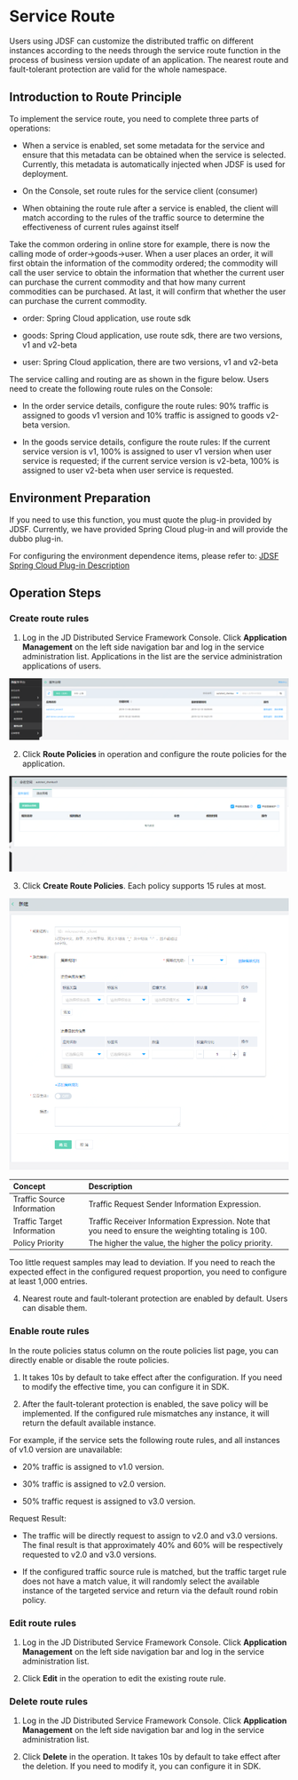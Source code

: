 # Service Route

Users using JDSF can customize the distributed traffic on different instances according to the needs through the service route function in the process of business version update of an application. The nearest route and fault-tolerant protection are valid for the whole namespace.


## Introduction to Route Principle

To implement the service route, you need to complete three parts of operations:

-  When a service is enabled, set some metadata for the service and ensure that this metadata can be obtained when the service is selected. Currently, this metadata is automatically injected when JDSF is used for deployment.

-  On the Console, set route rules for the service client (consumer)

-  When obtaining the route rule after a service is enabled, the client will match according to the rules of the traffic source to determine the effectiveness of current rules against itself


Take the common ordering in online store for example, there is now the calling mode of order->goods->user. When a user places an order, it will first obtain the information of the commodity ordered; the commodity will call the user service to obtain the information that whether the current user can purchase the current commodity and that how many current commodities can be purchased. At last, it will confirm that whether the user can purchase the current commodity.

-  order: Spring Cloud application, use route sdk

-  goods: Spring Cloud application, use route sdk, there are two versions, v1 and v2-beta

-  user: Spring Cloud application, there are two versions, v1 and v2-beta

The service calling and routing are as shown in the figure below. Users need to create the following route rules on the Console:

-  In the order service details, configure the route rules: 90% traffic is assigned to goods v1 version and 10% traffic is assigned to goods v2-beta version.

-  In the goods service details, configure the route rules: If the current service version is v1, 100% is assigned to user v1 version when user service is requested; if the current service version is v2-beta, 100% is assigned to user v2-beta when user service is requested.




## Environment Preparation

If you need to use this function, you must quote the plug-in provided by JDSF. Currently, we have provided Spring Cloud plug-in and will provide the dubbo plug-in.

For configuring the environment dependence items, please refer to: [JDSF Spring Cloud Plug-in Description](../../Getting-Started/JDSF-Plugin.md)


## Operation Steps
### Create route rules
1. Log in the JD Distributed Service Framework Console.	Click **Application Management** on the left side navigation bar and log in the service administration list. Applications in the list are the service administration applications of users.

![](../../../../../image/Internet-Middleware/JD-Distributed-Service-Framework/ser-list-20191211.png)

2. Click **Route Policies** in operation and configure the route policies for the application.

![](../../../../../image/Internet-Middleware/JD-Distributed-Service-Framework/lycl-list.png)

3. Click **Create Route Policies**. Each policy supports 15 rules at most.

![](../../../../../image/Internet-Middleware/JD-Distributed-Service-Framework/lycl-new.png)


| Concept | Description |
| :- | :- |
| Traffic Source Information | Traffic Request Sender Information Expression. |
| Traffic Target Information | Traffic Receiver Information Expression. Note that you need to ensure the weighting totaling is 100. |
| Policy Priority | The higher the value, the higher the policy priority. |

Too little request samples may lead to deviation. If you need to reach the expected effect in the configured request proportion, you need to configure at least 1,000 entries.

4. Nearest route and fault-tolerant protection are enabled by default. Users can disable them.

### Enable route rules

In the route policies status column on the route policies list page, you can directly enable or disable the route policies.

1. It takes 10s by default to take effect after the configuration. If you need to modify the effective time, you can configure it in SDK.

2. After the fault-tolerant protection is enabled, the save policy will be implemented. If the configured rule mismatches any instance, it will return the default available instance.

For example, if the service sets the following route rules, and all instances of v1.0 version are unavailable:

-  20% traffic is assigned to v1.0 version.

-  30% traffic is assigned to v2.0 version.

-  50% traffic request is assigned to v3.0 version.

Request Result:

- The traffic will be directly request to assign to v2.0 and v3.0 versions. The final result is that approximately 40% and 60% will be respectively requested to v2.0 and v3.0 versions.

- If the configured traffic source rule is matched, but the traffic target rule does not have a match value, it will randomly select the available instance of the targeted service and return via the default round robin policy.


### Edit route rules

1. Log in the JD Distributed Service Framework Console.	Click **Application Management** on the left side navigation bar and log in the service administration list.

2. Click **Edit** in the operation to edit the existing route rule.


### Delete route rules

1. Log in the JD Distributed Service Framework Console.	Click **Application Management** on the left side navigation bar and log in the service administration list.

2. Click **Delete** in the operation. It takes 10s by default to take effect after the deletion. If you need to modify it, you can configure it in SDK.

